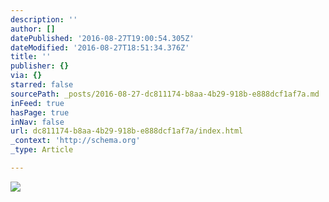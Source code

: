 ```yaml
---
description: ''
author: []
datePublished: '2016-08-27T19:00:54.305Z'
dateModified: '2016-08-27T18:51:34.376Z'
title: ''
publisher: {}
via: {}
starred: false
sourcePath: _posts/2016-08-27-dc811174-b8aa-4b29-918b-e888dcf1af7a.md
inFeed: true
hasPage: true
inNav: false
url: dc811174-b8aa-4b29-918b-e888dcf1af7a/index.html
_context: 'http://schema.org'
_type: Article

---
```

![](https://the-grid-user-content.s3-us-west-2.amazonaws.com/22dc953b-66a4-4617-aef7-9b013a6d3a0f.jpg)